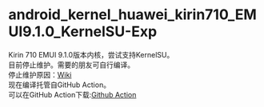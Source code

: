 # android_kernel_huawei_kirin710_EMUI9.1.0_KernelSU-Exp
Kirin 710 EMUI 9.1.0版本内核，尝试支持KernelSU。  
目前停止维护。需要的朋友可自行编译。  
停止维护原因：[Wiki](https://github.com/Coconutat/HuaweiP10-GSI-And-Modify-Tutorial/wiki/8.%E4%B8%AA%E4%BA%BA%E7%9A%84%E5%8D%8E%E4%B8%BAKernelSU%E5%86%85%E6%A0%B8%E5%88%97%E8%A1%A8%E5%8F%8A%E5%85%AC%E5%91%8A)  
现在编译托管自GitHub Action。  
可以在GitHub Action下载:[Github Action](https://github.com/Coconutat/android_kernel_huawei_kirin710_KSU/actions)
